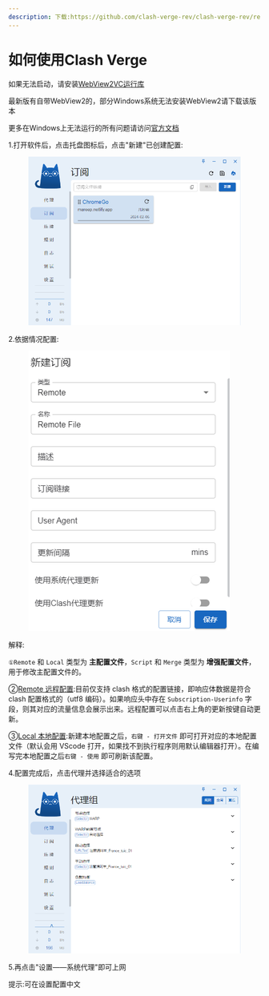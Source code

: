```yaml
---
description: 下载:https://github.com/clash-verge-rev/clash-verge-rev/releases
---
```


# 如何使用Clash Verge

如果无法启动，请安装[WebView2](https://go.microsoft.com/fwlink/p/?LinkId=2124703)[VC运行库](https://learn.microsoft.com/zh-cn/cpp/windows/latest-supported-vc-redist?view=msvc-170)

最新版有自带WebView2的，部分Windows系统无法安装WebView2请下载该版本

更多在Windows上无法运行的所有问题请访问[官方文档](https://clash-verge-rev.github.io/faq/windows.html)

1.打开软件后，点击托盘图标后，点击"新建"已创建配置:

<figure><img src="../.gitbook/assets/image (5).png" alt=""><figcaption></figcaption></figure>

2.依据情况配置:

<figure><img src="../.gitbook/assets/image (6).png" alt=""><figcaption></figcaption></figure>

解释:

`①Remote` 和 `Local` 类型为 **主配置文件**，`Script` 和 `Merge` 类型为 **增强配置文件**，用于修改主配置文件的。

②[Remote 远程配置](https://clash-verge-rev.github.io/guide.html#remote-%E8%BF%9C%E7%A8%8B%E9%85%8D%E7%BD%AE):目前仅支持 clash 格式的配置链接，即响应体数据是符合 clash 配置格式的（utf8 编码）。如果响应头中存在 `Subscription-Userinfo` 字段，则其对应的流量信息会展示出来。远程配置可以点击右上角的更新按键自动更新。

③[Local 本地配置](https://clash-verge-rev.github.io/guide.html#local-%E6%9C%AC%E5%9C%B0%E9%85%8D%E7%BD%AE):新建本地配置之后，`右键 - 打开文件` 即可打开对应的本地配置文件（默认会用 VScode 打开，如果找不到执行程序则用默认编辑器打开）。在编写完本地配置之后`右键 - 使用` 即可刷新该配置。

4.配置完成后，点击代理并选择适合的选项

<figure><img src="../.gitbook/assets/image (7).png" alt=""><figcaption></figcaption></figure>

5.再点击"设置——系统代理"即可上网

提示:可在设置配置中文

